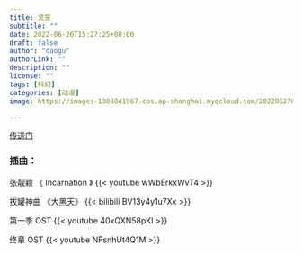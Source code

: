 ```yaml
---
title: 灵笼
subtitle: ""
date: 2022-06-26T15:27:25+08:00
draft: false
author: "daogu"
authorLink: ""
description: "" 
license: ""
tags: [科幻]
categories: [动漫]
image: https://images-1308841967.cos.ap-shanghai.myqcloud.com/202206270841493.webp

---
```


[传送门](https://www.bilibili.com/video/BV1Dt41157Qh/)

### 插曲：
张靓颖 《 Incarnation 》
{{< youtube wWbErkxWvT4 >}}

拔罐神曲 《大黑天》
{{< bilibili BV13y4y1u7Xx >}}

第一季 OST
{{< youtube 40xQXN58pKI >}}

终章 OST
{{< youtube NFsnhUt4Q1M >}}